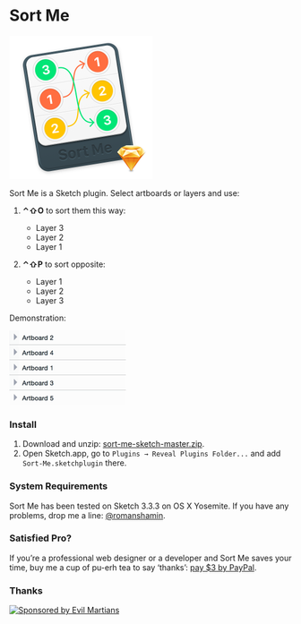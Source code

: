 # Sort Me

<img width="256" height="256" src="images/sort-me-icon@2x.png" title="Sort Me Icon">

Sort Me is a Sketch plugin. Select artboards or layers and use:

1. **⌃⇧O** to sort them this way:
	* Layer 3
	* Layer 2
	* Layer 1

2. **⌃⇧P** to sort opposite:
	* Layer 1
	* Layer 2
	* Layer 3

Demonstration:

<img width="208" height="132" src="images/sort-me-demo@2x.gif" title="Demonstration">

### Install

1. Download and unzip: [sort-me-sketch-master.zip].
2. Open Sketch.app, go to `Plugins → Reveal Plugins Folder...` and add `Sort-Me.sketchplugin` there.

[sort-me-sketch-master.zip]: https://github.com/romashamin/sort-me-sketch/archive/master.zip

### System Requirements

Sort Me has been tested on Sketch 3.3.3 on OS X Yosemite. If you have any problems, drop me a line: [@romanshamin].

[@romanshamin]: https://twitter.com/romanshamin

### Satisfied Pro?

If you’re a professional web designer or a developer and Sort Me saves your time, buy me a cup of pu-erh tea to say ‘thanks’: [pay $3 by PayPal].

[pay $3 by PayPal]: https://www.paypal.me/romanshamin/3

### Thanks

<a href="https://evilmartians.com/?utm_source=sort-me">
<img src="https://evilmartians.com/badges/sponsored-by-evil-martians.svg" alt="Sponsored by Evil Martians" width="236" height="54"></a>
